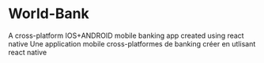 # World-Bank
A cross-platform IOS+ANDROID mobile banking app created using react native
Une application mobile cross-platformes de banking créer en utlisant react native


